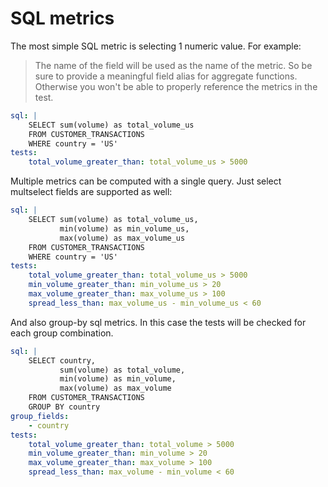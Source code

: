 # SQL metrics

The most simple SQL metric is selecting 1 numeric value.
For example:

> The name of the field will be used as the name of the metric.  So be sure to 
> provide a meaningful field alias for aggregate functions.  Otherwise you won't 
> be able to properly reference the metrics in the test.

```yaml
sql: |
    SELECT sum(volume) as total_volume_us
    FROM CUSTOMER_TRANSACTIONS
    WHERE country = 'US'
tests:
    total_volume_greater_than: total_volume_us > 5000
```

Multiple metrics can be computed with a single query.  Just select multselect fields are supported as well:  

```yaml
sql: |
    SELECT sum(volume) as total_volume_us,
           min(volume) as min_volume_us,
           max(volume) as max_volume_us
    FROM CUSTOMER_TRANSACTIONS
    WHERE country = 'US'
tests:
    total_volume_greater_than: total_volume_us > 5000
    min_volume_greater_than: min_volume_us > 20
    max_volume_greater_than: max_volume_us > 100
    spread_less_than: max_volume_us - min_volume_us < 60 
```

And also group-by sql metrics.  In this case the tests will be checked for 
each group combination.
 
```yaml
sql: |
    SELECT country, 
           sum(volume) as total_volume,
           min(volume) as min_volume,
           max(volume) as max_volume
    FROM CUSTOMER_TRANSACTIONS
    GROUP BY country
group_fields: 
    - country
tests:
    total_volume_greater_than: total_volume > 5000
    min_volume_greater_than: min_volume > 20
    max_volume_greater_than: max_volume > 100
    spread_less_than: max_volume - min_volume < 60 
```
